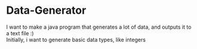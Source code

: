 # Data-Generator
I want to make a java program that generates a lot of data, and outputs it to a text file :) <br>
Initially, i want to generate basic data types, like integers
